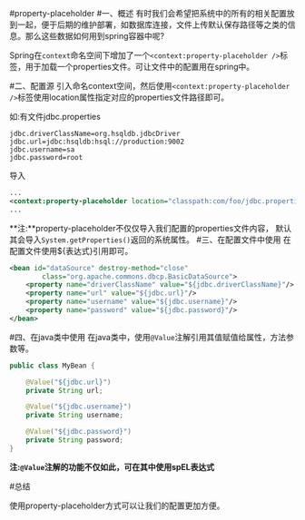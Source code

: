 #property-placeholder
#一、概述
有时我们会希望把系统中的所有的相关配置放到一起，便于后期的维护部署，如数据库连接，文件上传默认保存路径等之类的信息。那么这些数据如何用到spring容器中呢?

Spring在`context`命名空间下增加了一个`<context:property-placeholder />`标签，用于加载一个properties文件。可让文件中的配置用在spring中。

#二、配置源
引入命名context空间，然后使用`<context:property-placeholder />`标签使用location属性指定对应的properties文件路径即可。

如:有文件jdbc.properties

~~~properties
jdbc.driverClassName=org.hsqldb.jdbcDriver
jdbc.url=jdbc:hsqldb:hsql://production:9002
jdbc.username=sa
jdbc.password=root
~~~

导入

~~~xml
...
<context:property-placeholder location="classpath:com/foo/jdbc.properties"/>
...
~~~

**注:**property-placeholder不仅仅导入我们配置的properties文件内容， 默认其会导入`System.getProperties()`返回的系统属性。
#三、在配置文件中使用
在配置文件使用${表达式}引用即可。

~~~xml
<bean id="dataSource" destroy-method="close"
        class="org.apache.commons.dbcp.BasicDataSource">
    <property name="driverClassName" value="${jdbc.driverClassName}"/>
    <property name="url" value="${jdbc.url}"/>
    <property name="username" value="${jdbc.username}"/>
    <property name="password" value="${jdbc.password}"/>
</bean>
~~~

#四、在java类中使用
在java类中，使用`@Value`注解引用其值赋值给属性，方法参数等。

~~~java
public class MyBean {

    @Value("${jdbc.url}")
    private String url;

    @Value("${jdbc.username}")
    private String username;

    @Value("${jdbc.password}")
    private String password;
}
~~~
**注:`@Value`注解的功能不仅如此，可在其中使用spEL表达式**

#总结

使用property-placeholder方式可以让我们的配置更加方便。